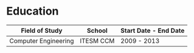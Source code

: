 # Education

| Field of Study   | School | Start Date - End Date |
| ----------- | ----------- | ----------- |
| Computer Engineering | ITESM CCM      | 2009 - 2013      |